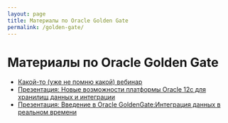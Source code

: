 ```yaml
---
layout: page
title: Материалы по Oracle Golden Gate
permalink: /golden-gate/
---
```


# Материалы по Oracle Golden Gate

<ul>
    <li>
        <a href="https://www.youtube.com/watch?v=nv3Ccs-_4vo">Какой-то (уже не помню какой) вебинар</a>
    </li>
    <li>
        <a href="http://www.osp.ru/netcat_files/18/10/GoldenGate_BigData_and_Cloud_public.pdf">Презентация: Новые возможности платформы Oracle 12c для хранилищ данных и интеграции</a>
    </li>
    <li>
        <a href="http://www.osp.ru/netcat_files/18/10/GoldenGate_public.pdf">Презентация: Введение в Oracle GoldenGate:Интеграция данных в реальном времени </a>
    </li>

</ul>

